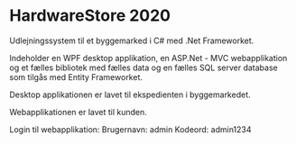 # HardwareStore 2020

Udlejningssystem til et byggemarked i C# med .Net Frameworket. 

Indeholder en WPF desktop applikation, en ASP.Net - MVC webapplikation og et fælles bibliotek med fælles data og en fælles SQL server database som tilgås med Entity Frameworket.

Desktop applikationen er lavet til ekspedienten i byggemarkedet.

Webapplikationen er lavet til kunden.

Login til webapplikation: Brugernavn: admin  Kodeord: admin1234
